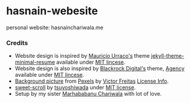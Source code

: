 # hasnain-webesite
personal website: hasnainchariwala.me

### Credits
- Website design is inspired by [Mauricio Urraco's](https://github.com/murraco) theme [jekyll-theme-minimal-resume](https://github.com/murraco/jekyll-theme-minimal-resume) available under [MIT lincese](https://github.com/murraco/jekyll-theme-minimal-resume/blob/master/LICENSE).
- Website design is also inspired by [Blackrock Digital's](https://github.com/BlackrockDigital) theme, [Agency](https://github.com/StartBootstrap/startbootstrap-agency) available under [MIT lincese](https://github.com/StartBootstrap/startbootstrap-agency/blob/master/LICENSE).
- [Background picture](https://www.pexels.com/photo/black-barbel-2261481/) from [Pexels](https://www.pexels.com/) by [Victor Freitas](https://www.pexels.com/@victorfreitas?utm_content=attributionCopyText&utm_medium=referral&utm_source=pexels) [License Info](https://www.pexels.com/license/).
- [sweet-scroll](https://github.com/tsuyoshiwada/sweet-scroll) by [tsuyoshiwada](https://github.com/tsuyoshiwada) under [MIT license](https://github.com/tsuyoshiwada/sweet-scroll/blob/master/LICENSE).
- Setup by my sister [Marhababanu Chariwala](http://marhababanuchariwala.me/) with lot of love.
